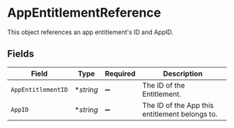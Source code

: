 # AppEntitlementReference

 This object references an app entitlement's ID and AppID.



## Fields

| Field                                            | Type                                             | Required                                         | Description                                      |
| ------------------------------------------------ | ------------------------------------------------ | ------------------------------------------------ | ------------------------------------------------ |
| `AppEntitlementID`                               | **string*                                        | :heavy_minus_sign:                               |  The ID of the Entitlement.<br/>                 |
| `AppID`                                          | **string*                                        | :heavy_minus_sign:                               |  The ID of the App this entitlement belongs to.<br/> |